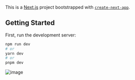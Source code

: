 This is a [Next.js](https://nextjs.org/) project bootstrapped with [`create-next-app`](https://github.com/vercel/next.js/tree/canary/packages/create-next-app).

## Getting Started

First, run the development server:

```bash
npm run dev
# or
yarn dev
# or
pnpm dev
```
![image](https://github.com/Azim-Ahmed/voiceflow/assets/67516192/2aa62e64-edd1-424b-bf54-cf008370d5cf)

